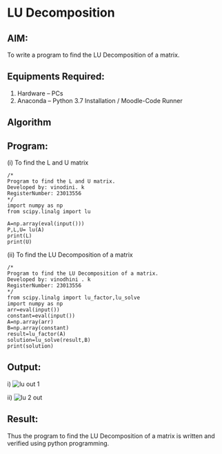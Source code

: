 # LU Decomposition 

## AIM:
To write a program to find the LU Decomposition of a matrix.

## Equipments Required:
1. Hardware – PCs
2. Anaconda – Python 3.7 Installation / Moodle-Code Runner

## Algorithm

## Program:
(i) To find the L and U matrix
```
/*
Program to find the L and U matrix.
Developed by: vinodini. k
RegisterNumber: 23013556
*/
import numpy as np
from scipy.linalg import lu

A=np.array(eval(input()))
P,L,U= lu(A)
print(L)
print(U)
```
(ii) To find the LU Decomposition of a matrix
```
/*
Program to find the LU Decomposition of a matrix.
Developed by: vinodhini . k
RegisterNumber: 23013556
*/
from scipy.linalg import lu_factor,lu_solve
import numpy as np
arr=eval(input())
constant=eval(input())
A=np.array(arr)
B=np.array(constant)
result=lu_factor(A)
solution=lu_solve(result,B)
print(solution)
```

## Output:
i)
![lu out 1](https://github.com/vinodhini-17/LU-Decomposition/assets/145742741/a89fa08d-16a2-4ad2-9ce0-dd03711a6653)

ii)
![lu 2 out](https://github.com/vinodhini-17/LU-Decomposition/assets/145742741/d3bdf19f-05de-4d3d-a611-d2c665fa9f5c)

## Result:
Thus the program to find the LU Decomposition of a matrix is written and verified using python programming.

